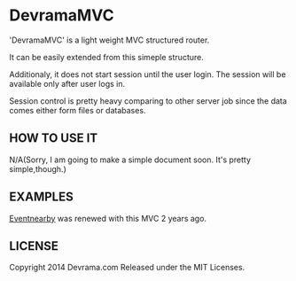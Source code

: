 DevramaMVC
============

'DevramaMVC' is a light weight MVC structured router.

It can be easily extended from this simeple structure.

Additionaly, it does not start session until the user login. The session will be available only after user logs in.

Session control is pretty heavy comparing to other server job since the data comes either form files or databases.


HOW TO USE IT
---------------

N/A(Sorry, I am going to make a simple document soon. It's pretty simple,though.)

EXAMPLES
---------------------------------------

[Eventnearby](http://event.devrama.com) was renewed with this MVC 2 years ago.


LICENSE
---------
Copyright 2014 Devrama.com
Released under the MIT Licenses.
